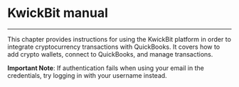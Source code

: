 # KwickBit manual

---
This chapter provides instructions for using the KwickBit platform in order to integrate cryptocurrency transactions
with QuickBooks. It covers how to add crypto wallets, connect to QuickBooks, and manage transactions.

**Important Note**: If authentication fails when using your email in the credentials, try logging in with your username instead.
